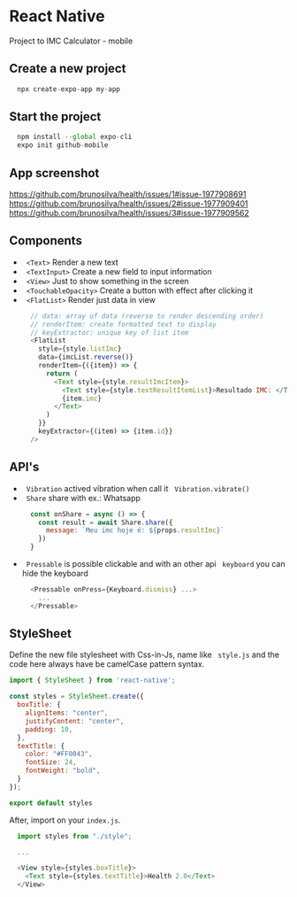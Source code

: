 # React Native

Project to IMC Calculator - mobile


## Create a new project

```js
  npx create-expo-app my-app
```


## Start the project

```js
  npm install --global expo-cli
  expo init github-mobile
```



## App screenshot
https://github.com/brunosilva/health/issues/1#issue-1977908691
https://github.com/brunosilva/health/issues/2#issue-1977909401
https://github.com/brunosilva/health/issues/3#issue-1977909562



## Components

- ` <Text>` Render a new text
- ` <TextInput>` Create a new field to input information
- ` <View>` Just to show something in the screen
- ` <TouchableOpacity>` Create a button with effect after clicking it
- ` <FlatList>` Render just data in view
  ```js
    // data: array of data (reverse to render descending order)
    // renderItem: create formatted text to display
    // keyExtractor: unique key of list item
    <FlatList
      style={style.listImc}
      data={imcList.reverse()}
      renderItem={({item}) => {
        return (
          <Text style={style.resultImcItem}>
            <Text style={style.textResultItemList}>Resultado IMC: </Text>
            {item.imc}
          </Text>
        )
      }}
      keyExtractor={(item) => {item.id}}
    />
  ```




## API's

- ` Vibration` actived vibration when call it ` Vibration.vibrate()`
- ` Share` share with ex.: Whatsapp
  ```js
    const onShare = async () => {
      const result = await Share.share({
        message: `Meu imc hoje é: ${props.resultImc}`
      })
    }
  ```
- ` Pressable` is possible clickable and with an other api ` keyboard` you can hide the keyboard
  ```js
    <Pressable onPress={Keyboard.dismiss} ...>
      ...
    </Pressable>
  ```


## StyleSheet

Define the new file stylesheet with Css-in-Js, name like ` style.js` and the code here always have be camelCase pattern syntax.
```js
import { StyleSheet } from 'react-native';

const styles = StyleSheet.create({
  boxTitle: {
    alignItems: "center",
    justifyContent: "center",
    padding: 10,
  },
  textTitle: {
    color: "#FF0043",
    fontSize: 24,
    fontWeight: "bold",
  }
});

export default styles
```

After, import on your `index.js`.
```js
  import styles from "./style";

  ...

  <View style={styles.boxTitle}>
    <Text style={styles.textTitle}>Health 2.0</Text>
  </View>
```
